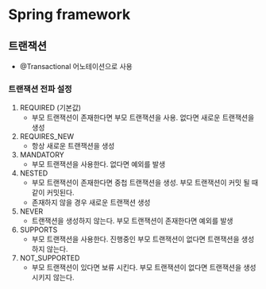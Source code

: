 # Spring framework

## 트랜잭션
- @Transactional 어노테이션으로 사용

### 트랜잭션 전파 설정
1. REQUIRED (기본값)
    - 부모 트랜잭션이 존재한다면 부모 트랜잭션을 사용. 없다면 새로운 트랜잭션을 생성
2. REQUIRES_NEW
    - 항상 새로운 트랜잭션을 생성
3. MANDATORY
    - 부모 트랜잭션을 사용한다. 없다면 예외를 발생
4. NESTED
    - 부모 트랜잭션이 존재한다면 중첩 트랜잭션을 생성. 부모 트랜잭션이 커밋 될 때 같이 커밋된다.
    - 존재하지 않을 경우 새로운 트랜잭션 생성
5. NEVER
    - 트랜잭션을 생성하지 않는다. 부모 트랜잭션이 존재한다면 예외를 발생
6. SUPPORTS
    - 부모 트랜잭션을 사용한다. 진행중인 부모 트랜잭션이 없다면 트랜잭션을 생성하지 않는다.
7. NOT_SUPPORTED
    - 부모 트랜잭션이 있다면 보류 시킨다. 부모 트랜잭션이 없다면 트랜잭션을 생성시키지 않는다.
